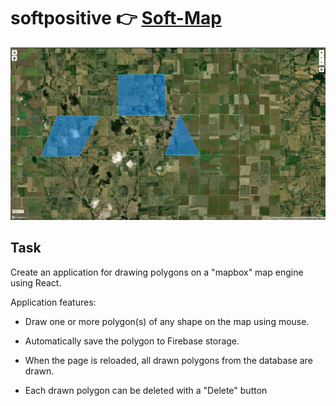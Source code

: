# softpositive 👉 [ Soft-Map](https://soft-world.vercel.app/)

![Screen](./screen.jpg?raw=true 'Screenshot')

## Task

Create an application for drawing polygons on a "mapbox" map engine using React.

Application features:

- Draw one or more polygon(s) of any shape on the map using mouse.

- Automatically save the polygon to Firebase storage.

- When the page is reloaded, all drawn polygons from the database are drawn.

- Each drawn polygon can be deleted with a "Delete" button

